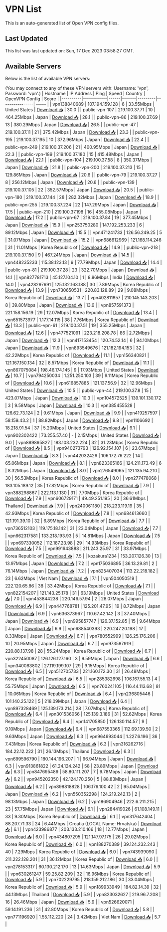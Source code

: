 # VPN List

This is an auto-generated list of Open VPN config files.

## Last Updated

This list was last updated on: Sun, 17 Dec 2023 03:58:27 GMT.

## Available Servers

Below is the list of available VPN servers:

(You may connect to any of these VPN servers with: Username: 'vpn', Password: 'vpn'.)
| Hostname | IP Address | Ping | Speed | Country | OpenVPN Config | Score |
|----------|------------|------|-------|---------|----------------| ----- |
| vpn138840689 | 107.194.159.128 | 6 | 33.55Mbps | United States | [Download 📥](./configs/server_0_US.ovpn) | 30.0 |
| public-vpn-107 | 219.100.37.71 | 10 | 464.25Mbps | Japan | [Download 📥](./configs/server_1_JP.ovpn) | 28.1 |
| public-vpn-86 | 219.100.37.69 | 13 | 380.29Mbps | Japan | [Download 📥](./configs/server_2_JP.ovpn) | 26.5 |
| public-vpn-47 | 219.100.37.11 | 21 | 375.42Mbps | Japan | [Download 📥](./configs/server_3_JP.ovpn) | 23.3 |
| public-vpn-195 | 219.100.37.195 | 10 | 372.96Mbps | Japan | [Download 📥](./configs/server_4_JP.ovpn) | 22.4 |
| public-vpn-249 | 219.100.37.206 | 21 | 400.95Mbps | Japan | [Download 📥](./configs/server_5_JP.ovpn) | 22.3 |
| public-vpn-189 | 219.100.37.180 | 15 | 415.48Mbps | Japan | [Download 📥](./configs/server_6_JP.ovpn) | 22.1 |
| public-vpn-104 | 219.100.37.58 | 8 | 350.37Mbps | Japan | [Download 📥](./configs/server_7_JP.ovpn) | 21.8 |
| public-vpn-200 | 219.100.37.213 | 15 | 129.86Mbps | Japan | [Download 📥](./configs/server_8_JP.ovpn) | 20.6 |
| public-vpn-79 | 219.100.37.27 | 8 | 256.12Mbps | Japan | [Download 📥](./configs/server_9_JP.ovpn) | 20.6 |
| public-vpn-139 | 219.100.37.105 | 22 | 352.57Mbps | Japan | [Download 📥](./configs/server_10_JP.ovpn) | 20.5 |
| public-vpn-180 | 219.100.37.144 | 28 | 282.32Mbps | Japan | [Download 📥](./configs/server_11_JP.ovpn) | 18.9 |
| public-vpn-255 | 219.100.37.224 | 22 | 147.29Mbps | Japan | [Download 📥](./configs/server_12_JP.ovpn) | 17.5 |
| public-vpn-210 | 219.100.37.198 | 16 | 455.08Mbps | Japan | [Download 📥](./configs/server_13_JP.ovpn) | 17.2 |
| public-vpn-67 | 219.100.37.84 | 19 | 377.45Mbps | Japan | [Download 📥](./configs/server_14_JP.ovpn) | 15.9 |
| vpn253750280 | 147.192.253.233 | 6 | 89.12Mbps | Japan | [Download 📥](./configs/server_15_JP.ovpn) | 15.5 |
| vpn471241733 | 126.56.249.25 | 5 | 31.07Mbps | Japan | [Download 📥](./configs/server_16_JP.ovpn) | 15.2 |
| vpn686612969 | 121.168.114.246 | 31 | 11.01Mbps | Korea Republic of | [Download 📥](./configs/server_17_KR.ovpn) | 14.9 |
| public-vpn-218 | 219.100.37.150 | 9 | 467.24Mbps | Japan | [Download 📥](./configs/server_18_JP.ovpn) | 14.5 |
| vpn448235233 | 115.38.123.13 | 9 | 77.79Mbps | Japan | [Download 📥](./configs/server_19_JP.ovpn) | 14.4 |
| public-vpn-81 | 219.100.37.28 | 23 | 322.70Mbps | Japan | [Download 📥](./configs/server_20_JP.ovpn) | 14.1 |
| vpn827781713 | 45.127.104.10 | 1 | 8.86Mbps | India | [Download 📥](./configs/server_21_IN.ovpn) | 14.0 |
| vpn428297691 | 125.132.163.188 | 30 | 7.89Mbps | Korea Republic of | [Download 📥](./configs/server_22_KR.ovpn) | 13.9 |
| vpn730650531 | 220.83.128.89 | 29 | 9.08Mbps | Korea Republic of | [Download 📥](./configs/server_23_KR.ovpn) | 13.7 |
| vpn402811857 | 210.145.143.203 | 8 | 39.80Mbps | Japan | [Download 📥](./configs/server_24_JP.ovpn) | 13.6 |
| vpn857591373 | 221.158.156.19 | 29 | 12.07Mbps | Korea Republic of | [Download 📥](./configs/server_25_KR.ovpn) | 13.4 |
| vpn651573977 | 1.177.14.115 | 38 | 7.76Mbps | Korea Republic of | [Download 📥](./configs/server_26_KR.ovpn) | 13.3 |
| public-vpn-61 | 219.100.37.51 | 19 | 355.25Mbps | Japan | [Download 📥](./configs/server_27_JP.ovpn) | 12.6 |
| vpn477521091 | 223.218.208.78 | 86 | 2.72Mbps | Japan | [Download 📥](./configs/server_28_JP.ovpn) | 12.3 |
| vpn417153454 | 120.74.52.14 | 6 | 94.10Mbps | Japan | [Download 📥](./configs/server_29_JP.ovpn) | 11.9 |
| vpn893549676 | 121.182.194.153 | 32 | 42.22Mbps | Korea Republic of | [Download 📥](./configs/server_30_KR.ovpn) | 11.1 |
| vpn156340821 | 121.167.150.134 | 32 | 8.57Mbps | Korea Republic of | [Download 📥](./configs/server_31_KR.ovpn) | 11.1 |
| vpn867075084 | 198.46.174.145 | 9 | 17.93Mbps | United States | [Download 📥](./configs/server_32_US.ovpn) | 10.7 |
| vpn794250034 | 1.251.250.103 | 39 | 9.11Mbps | Korea Republic of | [Download 📥](./configs/server_33_KR.ovpn) | 10.6 |
| vpn616857885 | 121.137.56.9 | 32 | 12.96Mbps | United States | [Download 📥](./configs/server_34_US.ovpn) | 10.5 |
| public-vpn-44 | 219.100.37.8 | 15 | 423.07Mbps | Japan | [Download 📥](./configs/server_35_JP.ovpn) | 10.3 |
| vpn104572525 | 139.101.130.172 | 3 | 9.58Mbps | Japan | [Download 📥](./configs/server_36_JP.ovpn) | 10.3 |
| vpn385455528 | 126.62.73.124 | 2 | 9.61Mbps | Japan | [Download 📥](./configs/server_37_JP.ovpn) | 9.9 |
| vpn419257597 | 58.159.43.2 | 1 | 88.82Mbps | Japan | [Download 📥](./configs/server_38_JP.ovpn) | 9.8 |
| vpn1106692 | 18.218.91.54 | 37 | 5.20Mbps | United States | [Download 📥](./configs/server_39_US.ovpn) | 9.1 |
| vpn902302422 | 73.255.57.40 | - | 2.15Mbps | United States | [Download 📥](./configs/server_40_US.ovpn) | 9.0 |
| vpn889895827 | 183.103.232.224 | 32 | 31.23Mbps | Korea Republic of | [Download 📥](./configs/server_41_KR.ovpn) | 8.5 |
| vpn940273793 | 126.92.154.107 | 6 | 23.67Mbps | Japan | [Download 📥](./configs/server_42_JP.ovpn) | 8.3 |
| vpn442032429 | 106.172.76.222 | 14 | 65.06Mbps | Japan | [Download 📥](./configs/server_43_JP.ovpn) | 8.1 |
| vpn823365166 | 124.211.173.49 | 6 | 8.32Mbps | Japan | [Download 📥](./configs/server_44_JP.ovpn) | 8.0 |
| vpn276549065 | 121.135.94.210 | 30 | 56.53Mbps | Korea Republic of | [Download 📥](./configs/server_45_KR.ovpn) | 8.0 |
| vpn277478068 | 183.105.189.12 | 35 | 17.82Mbps | Korea Republic of | [Download 📥](./configs/server_46_KR.ovpn) | 7.9 |
| vpn388298867 | 222.113.1.130 | 31 | 7.70Mbps | Korea Republic of | [Download 📥](./configs/server_47_KR.ovpn) | 7.9 |
| vpn606729171 | 49.49.251.195 | 20 | 36.61Mbps | Thailand | [Download 📥](./configs/server_48_TH.ovpn) | 7.9 |
| vpn240061180 | 218.233.119.19 | 35 | 42.93Mbps | Korea Republic of | [Download 📥](./configs/server_49_KR.ovpn) | 7.8 |
| vpn684613660 | 121.191.39.10 | 32 | 6.89Mbps | Korea Republic of | [Download 📥](./configs/server_50_KR.ovpn) | 7.7 |
| vpn736512103 | 119.175.18.142 | 31 | 23.04Mbps | Japan | [Download 📥](./configs/server_51_JP.ovpn) | 7.7 |
| vpn662317581 | 133.218.193.93 | 5 | 14.81Mbps | Japan | [Download 📥](./configs/server_52_JP.ovpn) | 7.5 |
| vpn697330052 | 112.187.23.98 | 29 | 14.93Mbps | Korea Republic of | [Download 📥](./configs/server_53_KR.ovpn) | 7.5 |
| vpn991643888 | 211.243.25.97 | 31 | 33.97Mbps | Korea Republic of | [Download 📥](./configs/server_54_KR.ovpn) | 7.5 |
| kozakura1234 | 153.207.126.30 | 13 | 13.97Mbps | Japan | [Download 📥](./configs/server_55_JP.ovpn) | 7.2 |
| vpn175036895 | 36.13.29.81 | 2 | 76.14Mbps | Japan | [Download 📥](./configs/server_56_JP.ovpn) | 7.2 |
| vpn825407034 | 113.22.218.182 | 23 | 6.62Mbps | Viet Nam | [Download 📥](./configs/server_57_VN.ovpn) | 7.1 |
| vpn504050519 | 222.120.65.86 | 38 | 33.42Mbps | Korea Republic of | [Download 📥](./configs/server_58_KR.ovpn) | 7.1 |
| vpn822154207 | 121.143.25.178 | 31 | 63.19Mbps | United States | [Download 📥](./configs/server_59_US.ovpn) | 7.0 |
| vpn453844238 | 220.146.57.94 | 2 | 28.07Mbps | Japan | [Download 📥](./configs/server_60_JP.ovpn) | 6.9 |
| vpn447768781 | 125.201.47.95 | 19 | 8.72Mbps | Japan | [Download 📥](./configs/server_61_JP.ovpn) | 6.9 |
| vpn636373967 | 110.67.42.142 | 3 | 37.40Mbps | Japan | [Download 📥](./configs/server_62_JP.ovpn) | 6.9 |
| vpn995857747 | 126.37.152.85 | 15 | 9.64Mbps | Japan | [Download 📥](./configs/server_63_JP.ovpn) | 6.9 |
| vpn688540393 | 220.247.20.198 | 17 | 8.33Mbps | Japan | [Download 📥](./configs/server_64_JP.ovpn) | 6.7 |
| vpn780552999 | 126.25.176.206 | 10 | 20.95Mbps | Japan | [Download 📥](./configs/server_65_JP.ovpn) | 6.7 |
| vpn973587919 | 220.88.137.98 | 28 | 55.24Mbps | Korea Republic of | [Download 📥](./configs/server_66_KR.ovpn) | 6.7 |
| vpn322450087 | 126.126.127.160 | 3 | 9.59Mbps | Japan | [Download 📥](./configs/server_67_JP.ovpn) | 6.6 |
| vpn340083802 | 27.119.199.107 | 29 | 9.15Mbps | Korea Republic of | [Download 📥](./configs/server_68_KR.ovpn) | 6.5 |
| vpn512705733 | 221.160.172.30 | 31 | 26.48Mbps | Korea Republic of | [Download 📥](./configs/server_69_KR.ovpn) | 6.5 |
| vpn285382698 | 106.167.55.13 | 4 | 55.75Mbps | Japan | [Download 📥](./configs/server_70_JP.ovpn) | 6.5 |
| vpn760241105 | 116.44.113.68 | 81 | 10.06Mbps | Korea Republic of | [Download 📥](./configs/server_71_KR.ovpn) | 6.4 |
| vpn236805446 | 101.140.25.122 | 5 | 218.09Mbps | Japan | [Download 📥](./configs/server_72_JP.ovpn) | 6.4 |
| vpn897328469 | 125.139.173.214 | 28 | 7.07Mbps | Korea Republic of | [Download 📥](./configs/server_73_KR.ovpn) | 6.4 |
| vpn301536056 | 125.139.3.186 | 31 | 52.62Mbps | Korea Republic of | [Download 📥](./configs/server_74_KR.ovpn) | 6.4 |
| vpn141705850 | 126.130.114.57 | 9 | 9.10Mbps | Japan | [Download 📥](./configs/server_75_JP.ovpn) | 6.4 |
| vpn687553365 | 112.69.139.50 | 2 | 9.63Mbps | Japan | [Download 📥](./configs/server_76_JP.ovpn) | 6.3 |
| vpn964693044 | 1.227.6.196 | 36 | 7.43Mbps | Korea Republic of | [Download 📥](./configs/server_77_KR.ovpn) | 6.3 |
| vpn316262716 | 184.22.12.222 | 31 | 26.13Mbps | Thailand | [Download 📥](./configs/server_78_TH.ovpn) | 6.3 |
| vpn699596790 | 180.144.196.207 | 1 | 96.94Mbps | Japan | [Download 📥](./configs/server_79_JP.ovpn) | 6.3 |
| vpn913861822 | 61.24.124.242 | 58 | 23.89Mbps | Japan | [Download 📥](./configs/server_80_JP.ovpn) | 6.3 |
| vpn847695489 | 58.80.111.207 | 7 | 9.78Mbps | Japan | [Download 📥](./configs/server_81_JP.ovpn) | 6.2 |
| vpn945202350 | 42.124.170.250 | 5 | 88.83Mbps | Japan | [Download 📥](./configs/server_82_JP.ovpn) | 6.2 |
| vpn898818828 | 106.179.100.42 | 2 | 95.04Mbps | Japan | [Download 📥](./configs/server_83_JP.ovpn) | 6.2 |
| vpn550352298 | 124.219.242.13 | 2 | 98.13Mbps | Japan | [Download 📥](./configs/server_84_JP.ovpn) | 6.2 |
| vpn186904946 | 222.6.211.215 | 23 | 57.75Mbps | Japan | [Download 📥](./configs/server_85_JP.ovpn) | 6.1 |
| vpn284419026 | 61.108.149.11 | 33 | 9.30Mbps | Korea Republic of | [Download 📥](./configs/server_86_KR.ovpn) | 6.1 |
| vpn317642404 | 88.207.71.33 | 24 | 6.44Mbps | Croatia (LOCAL Name: Hrvatska) | [Download 📥](./configs/server_87_HR.ovpn) | 6.1 |
| vpn423986877 | 203.133.210.166 | 18 | 12.77Mbps | Japan | [Download 📥](./configs/server_88_JP.ovpn) | 6.0 |
| vpn434807295 | 121.147.97.175 | 26 | 29.02Mbps | Korea Republic of | [Download 📥](./configs/server_89_KR.ovpn) | 6.0 |
| vpn188270389 | 39.124.232.243 | 40 | 7.29Mbps | Korea Republic of | [Download 📥](./configs/server_90_KR.ovpn) | 6.0 |
| vpn743939090 | 211.222.128.201 | 31 | 36.12Mbps | Korea Republic of | [Download 📥](./configs/server_91_KR.ovpn) | 6.0 |
| vpn278153317 | 60.130.212.170 | 13 | 14.63Mbps | Japan | [Download 📥](./configs/server_92_JP.ovpn) | 5.9 |
| vpn630261247 | 59.25.82.209 | 32 | 16.96Mbps | Korea Republic of | [Download 📥](./configs/server_93_KR.ovpn) | 5.9 |
| vpn702229795 | 218.159.212.186 | 30 | 33.04Mbps | Korea Republic of | [Download 📥](./configs/server_94_KR.ovpn) | 5.9 |
| vpn189933949 | 184.82.14.39 | 32 | 44.13Mbps | Thailand | [Download 📥](./configs/server_95_TH.ovpn) | 5.9 |
| vpn823032627 | 219.96.7.208 | 16 | 26.46Mbps | Japan | [Download 📥](./configs/server_96_JP.ovpn) | 5.9 |
| vpn526620071 | 59.14.191.236 | 31 | 42.80Mbps | Korea Republic of | [Download 📥](./configs/server_97_KR.ovpn) | 5.8 |
| vpn771196920 | 1.55.112.220 | 24 | 3.42Mbps | Viet Nam | [Download 📥](./configs/server_98_VN.ovpn) | 5.7 |
